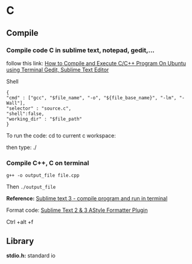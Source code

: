 # C

## Compile

### Compile code C in sublime text, notepad, gedit,...

follow this link:
[How to Compile and Execute C/C++ Program On Ubuntu using Terminal Gedit, Sublime Text Editor](https://www.youtube.com/watch?v=QU8arxnpfhA)

Shell
```shell
{
"cmd" : ["gcc", "$file_name", "-o", "${file_base_name}", "-lm", "-Wall"],
"selector" : "source.c",
"shell":false,
"working_dir" : "$file_path"
}
```
To run the code: cd to current c workspace:

then type: ./<name of project>

### Compile C++, C on terminal

```shell
g++ -o output_file file.cpp
```
Then
``
./output_file
``

**Reference:** [Sublime text 3 - compile program and run in terminal](https://stackoverflow.com/questions/21196077/sublime-text-3-compile-program-and-run-in-terminal)

Format code: [Sublime Text 2 & 3 AStyle Formatter Plugin](https://packagecontrol.io/packages/SublimeAStyleFormatter)

Ctrl +alt +f
  
## Library

**stdio.h:** standard io

